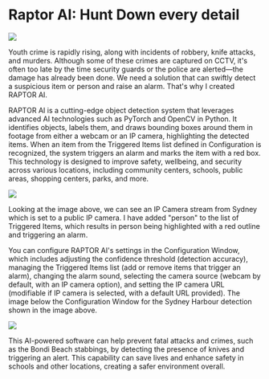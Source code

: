 <h1>Raptor AI: Hunt Down every detail</h1>
<img src="https://raw.githubusercontent.com/noahbibin/noahbibin.github.io/main/assets/RaptorAIsplashscreen.jpg" />
<p>
Youth crime is rapidly rising, along with incidents of robbery, knife attacks, and murders. Although some of these crimes are captured on CCTV, it's often too late by the time security guards or the police are alerted—the damage has already been done. We need a solution that can swiftly detect a suspicious item or person and raise an alarm. That's why I created RAPTOR AI.
</p>
<p>

RAPTOR AI is a cutting-edge object detection system that leverages advanced AI technologies such as PyTorch and OpenCV in Python. It identifies objects, labels them, and draws bounding boxes around them in footage from either a webcam or an IP camera, highlighting the detected items. When an item from the Triggered Items list defined in Configuration is recognized, the system triggers an alarm and marks the item with a red box. This technology is designed to improve safety, wellbeing, and security across various locations, including community centers, schools, public areas, shopping centers, parks, and more.

</p>
<img src="https://raw.githubusercontent.com/noahbibin/noahbibin.github.io/main/assets/SydneyHarbourRaptorUpdated.png" />
<p>
 Looking at the image above, we can see an IP Camera stream from Sydney which is set to a public IP camera. I have added "person" to the list of Triggered Items, which results in person being highlighted with a red outline and triggering an alarm.
</p>

<p>
    You can configure RAPTOR AI's settings in the Configuration Window, which includes adjusting the confidence threshold (detection accuracy), managing the Triggered Items list (add or remove items that trigger an alarm), changing the alarm sound, selecting the camera source (webcam by default, with an IP camera option), and setting the IP camera URL (modifiable if IP camera is selected, with a default URL provided). The image below the Configuration Window for the Sydney Harbour detection shown in the image above.
</p>
<img src="https://raw.githubusercontent.com/noahbibin/noahbibin.github.io/main/assets/ConfigurationWindowSnapshotUpdated.png" />

<p>
This AI-powered software can help prevent fatal attacks and crimes, such as the Bondi Beach stabbings, by detecting the presence of knives and triggering an alert. This capability can save lives and enhance safety in schools and other locations, creating a safer environment overall.
</p>
